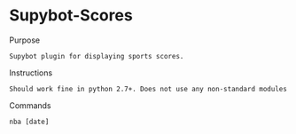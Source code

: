 Supybot-Scores
======

Purpose

    Supybot plugin for displaying sports scores.

Instructions

    Should work fine in python 2.7+. Does not use any non-standard modules
    

Commands

    nba [date]
